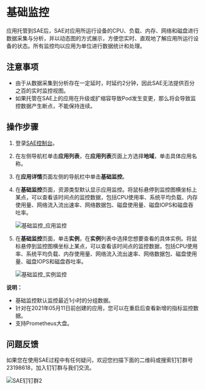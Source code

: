 # 基础监控

应用托管到SAE后，SAE对应用所运行设备的CPU、负载、内存、网络和磁盘进行数据采集与分析，并以动态图的方式展示，方便您实时、直观地了解应用所运行设备的状态。所有监控均以应用为单位进行数据统计和处理。

## 注意事项

-   由于从数据采集到分析存在一定延时，时延约2分钟，因此SAE无法提供百分之百的实时监控视图。
-   如果托管在SAE上的应用在升级或扩缩容导致Pod发生变更，那么将会导致监控数据产生断点，不能保持连续。

## 操作步骤

1.  登录[SAE控制台](https://sae.console.aliyun.com)。

2.  在左侧导航栏单击**应用列表**，在**应用列表**页面上方选择**地域**，单击具体应用名称。

3.  在**应用详情**页面左侧的导航栏中单击**基础监控**。

4.  在**基础监控**页面，资源类型默认显示应用监控。将鼠标悬停到监控图横坐标上某点，可以查看该时间点的监控数据，包括CPU使用率、系统平均负载、内存使用量、网络流入流出速率、网络数据包、磁盘使用量、磁盘IOPS和磁盘吞吐率。

    ![基础监控_应用监控](https://static-aliyun-doc.oss-accelerate.aliyuncs.com/assets/img/zh-CN/4514970261/p272816.png)

5.  在**基础监控**页面，单击**实例**，在**实例**列表中选择您想要查看的具体实例。将鼠标悬停到监控图横坐标上某点，可以查看该时间点的监控数据，包括CPU使用率、系统平均负载、内存使用量、网络流入流出速率、网络数据包、磁盘使用量、磁盘IOPS和磁盘吞吐率。

    ![基础监控_实例监控](https://static-aliyun-doc.oss-accelerate.aliyuncs.com/assets/img/zh-CN/5514970261/p272824.png)


**说明：**

-   基础监控默认监控最近1小时的分组数据。
-   针对在2021年05月11日前创建的应用，您可以在重启后查看新增的指标监控数据。
-   支持Prometheus大盘。

## 问题反馈

如果您在使用SAE过程中有任何疑问，欢迎您扫描下面的二维码或搜索钉钉群号23198618，加入钉钉群与我们交流。

![SAE钉钉群2](https://static-aliyun-doc.oss-accelerate.aliyuncs.com/assets/img/zh-CN/1176199061/p72048.png)

